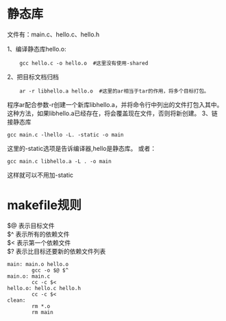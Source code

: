 # 静态库
文件有：main.c、hello.c、hello.h

1、编译静态库hello.o: 
```
    gcc hello.c -o hello.o  #这里没有使用-shared  
```
2、把目标文档归档
```
    ar -r libhello.a hello.o  #这里的ar相当于tar的作用，将多个目标打包。  
```
程序ar配合参数-r创建一个新库libhello.a，并将命令行中列出的文件打包入其中。这种方法，如果libhello.a已经存在，将会覆盖现在文件，否则将新创建。
3、链接静态库
```
gcc main.c -lhello -L. -static -o main  
```
这里的-static选项是告诉编译器,hello是静态库。
或者：
```
gcc main.c libhello.a -L . -o main  
```
这样就可以不用加-static

# makefile规则
$@  表示目标文件 <br>
$^  表示所有的依赖文件 <br>
$<  表示第一个依赖文件 <br>
$?  表示比目标还要新的依赖文件列表

```
main: main.o hello.o
        gcc -o $@ $^
main.o: main.c
        cc -c $<
hello.o: hello.c hello.h
        cc -c $<
clean:
        rm *.o
        rm main
```
